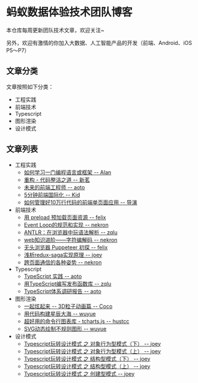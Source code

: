 # 蚂蚁数据体验技术团队博客
本仓库每周更新团队技术文章，欢迎关注~

另外，欢迎有激情的你加入大数据、人工智能产品的开发（前端、Android、iOS P5～P7）

## 文章分类
文章按照如下分类：
 - 工程实践
 - 前端技术
 - Typescript
 - 图形渲染
 - 设计模式

## 文章列表
* 工程实践
    * [如何学习一门编程语言或框架 -- Alan](https://github.com/ProtoTeam/blog/blob/master/201803/1.md)
    * [重构 - 代码整洁之道 -- 新茗](https://github.com/ProtoTeam/blog/blob/master/201801/3.md)
    * [未来的前端工程师 -- aoto](https://github.com/ProtoTeam/blog/blob/master/201712/1.md)
    * [5分钟前端国际化 -- Kid](https://github.com/ProtoTeam/blog/blob/master/201710/1.md)
    * [如何管理好10万行代码的前端单页面应用 -- 导演](https://github.com/ProtoTeam/blog/blob/master/201709/1.md)
* 前端技术
    * [用 preload 预加载页面资源 -- felix](https://github.com/ProtoTeam/blog/blob/master/201802/1.md)
    * [Event Loop的规范和实现 -- nekron](https://github.com/ProtoTeam/blog/blob/master/201801/2.md)
    * [ANTLR：在浏览器中玩语法解析 -- zqlu](https://github.com/ProtoTeam/blog/blob/master/201712/2.md)
    * [web知识进阶——字符编解码 -- nekron](https://github.com/ProtoTeam/blog/blob/master/201712/3.md)
    * [无头浏览器 Puppeteer 初探 -- felix](https://github.com/ProtoTeam/blog/blob/master/201710/2.md)
    * [浅析redux-saga实现原理 -- joey](https://github.com/ProtoTeam/blog/blob/master/201710/3.md)
    * [跨页面通信的各种姿势 -- nekron](https://github.com/ProtoTeam/blog/blob/master/201709/3.md)
* Typescript
    * [TypeScript 实践 -- aoto](https://github.com/ProtoTeam/blog/blob/master/201803/2.md)
    * [用TypeScript编写发布函数库 -- zqlu](https://github.com/ProtoTeam/blog/blob/master/201711/4.md)
    * [TypeScript体系调研报告 -- aoto](https://github.com/ProtoTeam/blog/blob/master/201709/2.md)
* 图形渲染
    * [一起炫起来 -- 3D粒子动画篇 -- Coco](https://github.com/ProtoTeam/blog/blob/master/201711/1.md)
    * [用代码构建星辰大海 -- wuyue](https://github.com/ProtoTeam/blog/blob/master/201711/2.md)
    * [超好用的命令行图表库 - tcharts.js -- hustcc](https://github.com/ProtoTeam/blog/blob/master/201711/3.md)
    * [SVG动态绘制不规则图形 -- wuyue](https://github.com/ProtoTeam/blog/blob/master/201710/4.md)
* 设计模式
    * [Typescript玩转设计模式 之 对象行为型模式（下） -- joey](https://github.com/ProtoTeam/blog/blob/master/201802/2.md)
    * [Typescript玩转设计模式 之 对象行为型模式（上） -- joey](https://github.com/ProtoTeam/blog/blob/master/201801/1.md)
    * [Typescript玩转设计模式 之 结构型模式（下） -- joey](https://github.com/ProtoTeam/blog/blob/master/201801/4.md)
    * [Typescript玩转设计模式 之 结构型模式（上） -- joey](https://github.com/ProtoTeam/blog/blob/master/201712/4.md)
    * [Typescript玩转设计模式 之 创建型模式 -- joey](https://github.com/ProtoTeam/blog/blob/master/201711/5.md)